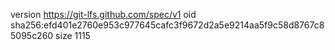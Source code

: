 version https://git-lfs.github.com/spec/v1
oid sha256:efd401e2760e953c977645cafc3f9672d2a5e9214aa5f9c58d8767c85095c260
size 1115

